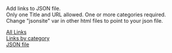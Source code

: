 <html>
<p>
  Add links to JSON file. <br>
  Only one Title and URL allowed.  One or more categories required. <br>
  Change "jsonsite" var in other html files to point to your json file.
</p>

<a href="links-all.html">All Links</a>
<br>
<a href="links-cat.html">Links by category</a>
<br>
<a href="links.json">JSON file</a>


<br><p id="links"></p>

<script>
/*Site that stores JSON file*/
var jsonsite="https://david-krause.github.io/favorite-links/links.json";
var jsnhttp = new XMLHttpRequest();
/*perform this function one page is loaded*/
jsnhttp.onreadystatechange = function() {
  if (this.status == 200 && this.readyState == 4) {
    var i, n, lnks=[], jsnObj = JSON.parse(this.responseText);
    for(i in jsnObj){
    	lnks.push("<a target='_blank' href=" + jsnObj[i].url + ">" + jsnObj[i].title + "</a><br>")
      }
    }
	lnks.sort();
     /*lnks variable is set to the HTML paragraph*/
	/*join method to remove commas*/
    document.getElementById("links").innerHTML = lnks.join("");
	};
/*call site to get JSON data*/
jsnhttp.open("GET", jsonsite,true);
jsnhttp.send();
</script>


</html>

